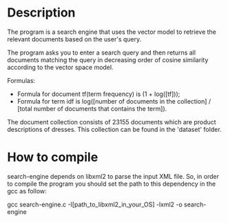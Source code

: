 Description
=============

The program is a search engine that uses the vector model to retrieve the relevant documents based on the user's query.

The program asks you to enter a search query and then returns all documents matching the query in decreasing order of cosine similarity according to the vector space model.

Formulas:
- Formula for document tf(term frequency) is (1 + log([tf]));
- Formula for term idf is log([number of documents in the collection] / [total number of documents that contains the term]).

The document collection consists of 23155 documents which are product descriptions of dresses. This collection can be found in the 'dataset' folder.

How to compile
=============

search-engine depends on libxml2 to parse the input XML file. So, in order to compile the program you should set the path to this dependency in the gcc as follow:

gcc search-engine.c -I[path_to_libxml2_in_your_OS] -lxml2 -o search-engine

